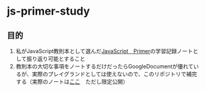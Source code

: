 # js-primer-study  

## 目的  

1. 私がJavaScript教則本として選んだ[JavaScript　Primer](https://jsprimer.net/)の学習記録ノートとして振り返り可能とすること  
1. 教則本の大切な事項をノートするだけだったらGoogleDocumentが優れているが、実際のプレイグランドとしては使えないので、このリポジトリで補完する（実際のノートは[ここ](https://docs.google.com/document/d/19ZSQ25mYEGXZvKF9ILHM695dGOrU9meK63W5PBmzHYA/edit#heading=h.ob8z6lr3yyo1)　ただし限定公開）  
